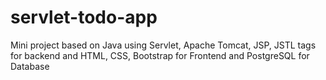 # servlet-todo-app
Mini project based on Java using Servlet, Apache Tomcat, JSP, JSTL tags for backend and HTML, CSS, Bootstrap for Frontend and PostgreSQL for Database
